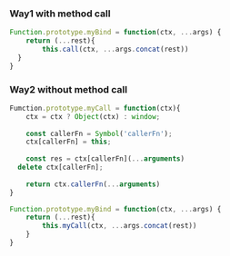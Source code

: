 
### Way1 with method call 
```javascript
Function.prototype.myBind = function(ctx, ...args) {
	return (...rest){
		this.call(ctx, ...args.concat(rest))
  }
}
```

### Way2 without method call
```javascript
Fumction.prototype.myCall = function(ctx){
	ctx = ctx ? Object(ctx) : window;
	
	const callerFn = Symbol('callerFn');
	ctx[callerFn] = this;
	
	const res = ctx[callerFn](...arguments)
  delete ctx[callerFn];
	
	return ctx.callerFn(...arguments)
}

Function.prototype.myBind = function(ctx, ...args) {
	return (...rest){
		this.myCall(ctx, ...args.concat(rest))
	}
}
```